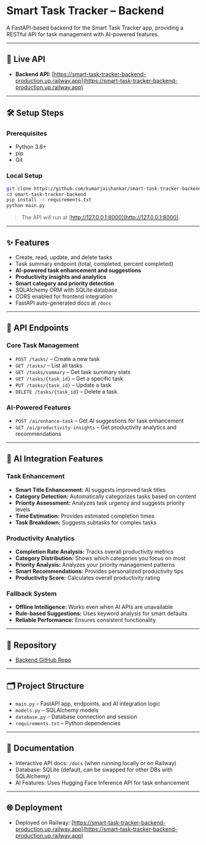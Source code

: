 # Smart Task Tracker – Backend

A FastAPI-based backend for the Smart Task Tracker app, providing a RESTful API for task management with AI-powered features.

---

## 🚀 Live API

- **Backend API:** [https://smart-task-tracker-backend-production.up.railway.app](https://smart-task-tracker-backend-production.up.railway.app)

---

## 🛠️ Setup Steps

### Prerequisites

- Python 3.8+
- pip
- Git

### Local Setup

```bash
git clone https://github.com/kumarjaishankar/smart-task-tracker-backend.git
cd smart-task-tracker-backend
pip install -r requirements.txt
python main.py
```

> The API will run at [http://127.0.0.1:8000](http://127.0.0.1:8000).

---

## ✨ Features

- Create, read, update, and delete tasks
- Task summary endpoint (total, completed, percent completed)
- **AI-powered task enhancement and suggestions**
- **Productivity insights and analytics**
- **Smart category and priority detection**
- SQLAlchemy ORM with SQLite database
- CORS enabled for frontend integration
- FastAPI auto-generated docs at `/docs`

---

## 📑 API Endpoints

### Core Task Management
- `POST /tasks/` – Create a new task
- `GET /tasks/` – List all tasks
- `GET /tasks/summary` – Get task summary stats
- `GET /tasks/{task_id}` – Get a specific task
- `PUT /tasks/{task_id}` – Update a task
- `DELETE /tasks/{task_id}` – Delete a task

### AI-Powered Features
- `POST /ai/enhance-task` – Get AI suggestions for task enhancement
- `GET /ai/productivity-insights` – Get productivity analytics and recommendations

---

## 🤖 AI Integration Features

### Task Enhancement
- **Smart Title Enhancement:** AI suggests improved task titles
- **Category Detection:** Automatically categorizes tasks based on content
- **Priority Assessment:** Analyzes task urgency and suggests priority levels
- **Time Estimation:** Provides estimated completion times
- **Task Breakdown:** Suggests subtasks for complex tasks

### Productivity Analytics
- **Completion Rate Analysis:** Tracks overall productivity metrics
- **Category Distribution:** Shows which categories you focus on most
- **Priority Analysis:** Analyzes your priority management patterns
- **Smart Recommendations:** Provides personalized productivity tips
- **Productivity Score:** Calculates overall productivity rating

### Fallback System
- **Offline Intelligence:** Works even when AI APIs are unavailable
- **Rule-based Suggestions:** Uses keyword analysis for smart defaults
- **Reliable Performance:** Ensures consistent functionality

---

## 📂 Repository

- [Backend GitHub Repo](https://github.com/kumarjaishankar/smart-task-tracker-backend)

---

## 🗂️ Project Structure

- `main.py` – FastAPI app, endpoints, and AI integration logic
- `models.py` – SQLAlchemy models
- `database.py` – Database connection and session
- `requirements.txt` – Python dependencies

---

## 📝 Documentation

- Interactive API docs: `/docs` (when running locally or on Railway)
- Database: SQLite (default, can be swapped for other DBs with SQLAlchemy)
- AI Features: Uses Hugging Face Inference API for task enhancement

---

## 🌐 Deployment

- Deployed on Railway: [https://smart-task-tracker-backend-production.up.railway.app](https://smart-task-tracker-backend-production.up.railway.app)
